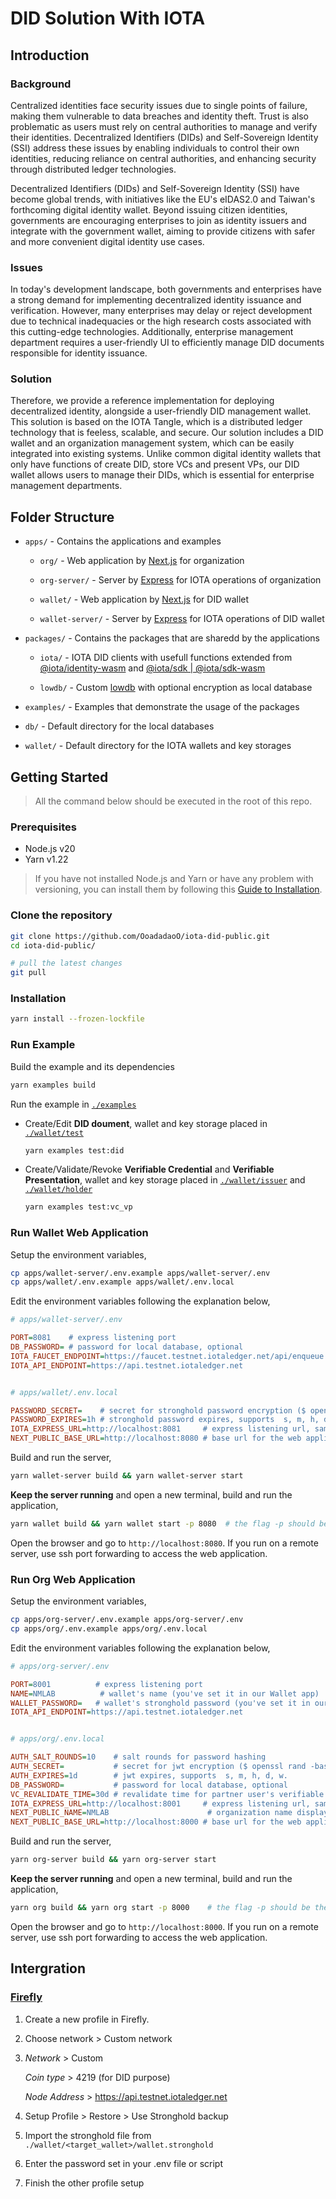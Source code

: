 # DID Solution With IOTA

## Introduction

### Background

Centralized identities face security issues due to single points of failure, making them vulnerable to data breaches and identity theft. Trust is also problematic as users must rely on central authorities to manage and verify their identities. Decentralized Identifiers (DIDs) and Self-Sovereign Identity (SSI) address these issues by enabling individuals to control their own identities, reducing reliance on central authorities, and enhancing security through distributed ledger technologies.

Decentralized Identifiers (DIDs) and Self-Sovereign Identity (SSI) have become global trends, with initiatives like the EU's eIDAS2.0 and Taiwan's forthcoming digital identity wallet. Beyond issuing citizen identities, governments are encouraging enterprises to join as identity issuers and integrate with the government wallet, aiming to provide citizens with safer and more convenient digital identity use cases.

### Issues

In today's development landscape, both governments and enterprises have a strong demand for implementing decentralized identity issuance and verification. However, many enterprises may delay or reject development due to technical inadequacies or the high research costs associated with this cutting-edge technologies. Additionally, enterprise management department requires a user-friendly UI to efficiently manage DID documents responsible for identity issuance.

### Solution

Therefore, we provide a reference implementation for deploying decentralized identity, alongside a user-friendly DID management wallet. This solution is based on the IOTA Tangle, which is a distributed ledger technology that is feeless, scalable, and secure. Our solution includes a DID wallet and an organization management system, which can be easily integrated into existing systems. Unlike common digital identity wallets that only have functions of create DID, store VCs and present VPs, our DID wallet allows users to manage their DIDs, which is essential for enterprise management departments.

## Folder Structure

- `apps/` - Contains the applications and examples

  - `org/` - Web application by [Next.js](https://github.com/vercel/next.js) for organization

  - `org-server/` - Server by [Express](https://github.com/expressjs/express) for IOTA operations of organization

  - `wallet/` - Web application by [Next.js](https://github.com/vercel/next.js) for DID wallet

  - `wallet-server/` - Server by [Express](https://github.com/expressjs/express) for IOTA operations of DID wallet

- `packages/` - Contains the packages that are sharedd by the applications

  - `iota/` - IOTA DID clients with usefull functions extended from [@iota/identity-wasm](https://github.com/iotaledger/identity.rs) and [@iota/sdk | @iota/sdk-wasm](https://github.com/iotaledger/iota-sdk)

  - `lowdb/` - Custom [lowdb](https://github.com/typicode/lowdb) with optional encryption as local database

- `examples/` - Examples that demonstrate the usage of the packages

- `db/` - Default directory for the local databases

- `wallet/` - Default directory for the IOTA wallets and key storages

## Getting Started

> All the command below should be executed in the root of this repo.

### Prerequisites

- Node.js v20
- Yarn v1.22

> If you have not installed Node.js and Yarn or have any problem with versioning, you can install them by following this [Guide to Installation](https://adada1024.notion.site/NodeJs-f9a83de221e64e46ba930a62246f2256).

### Clone the repository

```bash
git clone https://github.com/OoadadaoO/iota-did-public.git
cd iota-did-public/

# pull the latest changes
git pull
```

### Installation

```bash
yarn install --frozen-lockfile
```

### Run Example

Build the example and its dependencies

```bash
yarn examples build
```

Run the example in [`./examples`](./examples/package.json)

- Create/Edit **DID doument**, wallet and key storage placed in [`./wallet/test`](./wallet/test/)

  ```bash
  yarn examples test:did
  ```

- Create/Validate/Revoke **Verifiable Credential** and **Verifiable Presentation**, wallet and key storage placed in [`./wallet/issuer`](./wallet/issuer/) and [`./wallet/holder`](./wallet/holder/)

  ```bash
  yarn examples test:vc_vp
  ```

### Run Wallet Web Application

Setup the environment variables,

```bash
cp apps/wallet-server/.env.example apps/wallet-server/.env
cp apps/wallet/.env.example apps/wallet/.env.local
```

Edit the environment variables following the explanation below,

```ini
# apps/wallet-server/.env

PORT=8081    # express listening port
DB_PASSWORD= # password for local database, optional
IOTA_FAUCET_ENDPOINT=https://faucet.testnet.iotaledger.net/api/enqueue
IOTA_API_ENDPOINT=https://api.testnet.iotaledger.net


# apps/wallet/.env.local

PASSWORD_SECRET=    # secret for stronghold password encryption ($ openssl rand -base64 32)
PASSWORD_EXPIRES=1h # stronghold password expires, supports  s, m, h, d, w.
IOTA_EXPRESS_URL=http://localhost:8081     # express listening url, same as PORT in wallet-server
NEXT_PUBLIC_BASE_URL=http://localhost:8080 # base url for the web application
```

Build and run the server,

```bash
yarn wallet-server build && yarn wallet-server start
```

**Keep the server running** and open a new terminal, build and run the application,

```bash
yarn wallet build && yarn wallet start -p 8080  # the flag -p should be the same as NEXT_PUBLIC_BASE_URL in .env.local
```

Open the browser and go to `http://localhost:8080`. If you run on a remote server, use ssh port forwarding to access the web application.

### Run Org Web Application

Setup the environment variables,

```bash
cp apps/org-server/.env.example apps/org-server/.env
cp apps/org/.env.example apps/org/.env.local
```

Edit the environment variables following the explanation below,

```ini
# apps/org-server/.env

PORT=8001          # express listening port
NAME=NMLAB          # wallet's name (you've set it in our Wallet app)
WALLET_PASSWORD=   # wallet's stronghold password (you've set it in our Wallet app)
IOTA_API_ENDPOINT=https://api.testnet.iotaledger.net


# apps/org/.env.local

AUTH_SALT_ROUNDS=10    # salt rounds for password hashing
AUTH_SECRET=           # secret for jwt encryption ($ openssl rand -base64 32)
AUTH_EXPIRES=1d        # jwt expires, supports  s, m, h, d, w.
DB_PASSWORD=           # password for local database, optional
VC_REVALIDATE_TIME=30d # revalidate time for partner user's verifiable credentials
IOTA_EXPRESS_URL=http://localhost:8001     # express listening url, same as PORT in org-server
NEXT_PUBLIC_NAME=NMLAB                      # organization name displayed in the web application
NEXT_PUBLIC_BASE_URL=http://localhost:8000 # base url for the web application
```

Build and run the server,

```bash
yarn org-server build && yarn org-server start
```

**Keep the server running** and open a new terminal, build and run the application,

```bash
yarn org build && yarn org start -p 8000    # the flag -p should be the same as NEXT_PUBLIC_BASE_URL in .env.local
```

Open the browser and go to `http://localhost:8000`. If you run on a remote server, use ssh port forwarding to access the web application.

## Intergration

### [Firefly](https://github.com/iotaledger/firefly)

1. Create a new profile in Firefly.

2. Choose network > Custom network

3. _Network_ > Custom

   _Coin type_ > 4219 (for DID purpose)

   _Node Address_ > https://api.testnet.iotaledger.net

4. Setup Profile > Restore > Use Stronghold backup

5. Import the stronghold file from `./wallet/<target_wallet>/wallet.stronghold`

6. Enter the password set in your .env file or script

7. Finish the other profile setup
